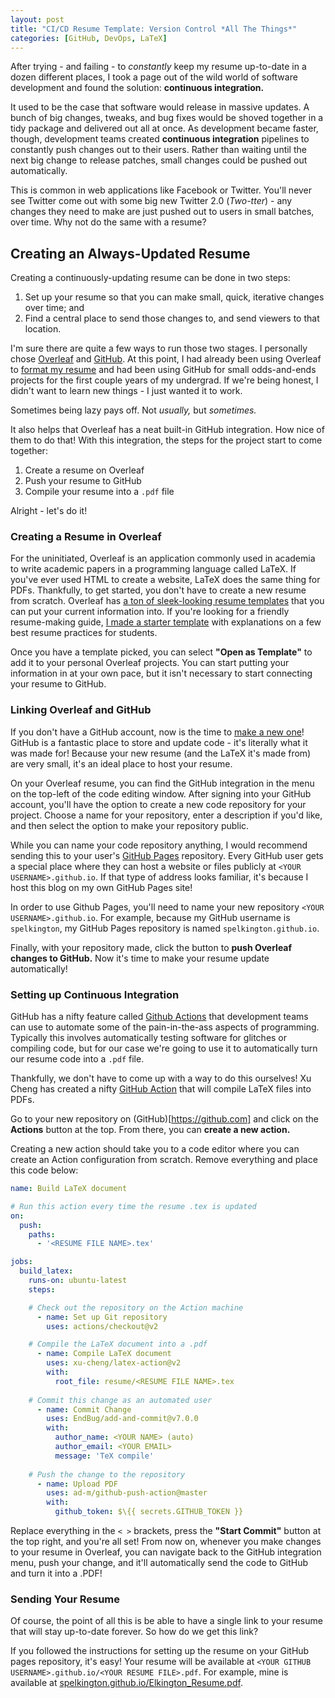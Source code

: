 ```yaml
---
layout: post
title: "CI/CD Resume Template: Version Control *All The Things*"
categories: [GitHub, DevOps, LaTeX]
---
```


After trying - and failing - to *constantly* keep my resume up-to-date in a dozen different places, I took a page out of the wild world of software development and found the solution: **continuous integration.**

It used to be the case that software would release in massive updates. A bunch of big changes, tweaks, and bug fixes would be shoved together in a tidy package and delivered out all at once. As development became faster, though, development teams created **continuous integration** pipelines to constantly push changes out to their users. Rather than waiting until the next big change to release patches, small changes could be pushed out automatically.

This is common in web applications like Facebook or Twitter. You'll never see Twitter come out with some big new Twitter 2.0 (*Two-tter*) - any changes they need to make are just pushed out to users in small batches, over time. Why not do the same with a resume?

## Creating an Always-Updated Resume

Creating a continuously-updating resume can be done in two steps:

1. Set up your resume so that you can make small, quick, iterative changes over time; and
2. Find a central place to send those changes to, and send viewers to that location.

I'm sure there are quite a few ways to run those two stages. I personally chose [Overleaf](https://overleaf.com) and [GitHub](https://github.com). At this point, I had already been using Overleaf to [format my resume](https://spelkington.github.io/Elkington_Resume.pdf) and had been using GitHub for small odds-and-ends projects for the first couple years of my undergrad. If we're being honest, I didn't want to learn new things - I just wanted it to work.

Sometimes being lazy pays off. Not *usually,* but *sometimes.*

It also helps that Overleaf has a neat built-in GitHub integration. How nice of them to do that! With this integration, the steps for the project start to come together:

1. Create a resume on Overleaf
2. Push your resume to GitHub
3. Compile your resume into a `.pdf` file

Alright - let's do it!

### Creating a Resume in Overleaf

For the uninitiated, Overleaf is an application commonly used in academia to write academic papers in a programming language called LaTeX. If you've ever used HTML to create a website, LaTeX does the same thing for PDFs. Thankfully, to get started, you don't have to create a new resume from scratch. Overleaf has [a ton of sleek-looking resume templates](https://www.overleaf.com/gallery/tagged/cv) that you can put your current information into. If you're looking for a friendly resume-making guide, [I made a starter template](https://www.overleaf.com/read/dpkcngtfrygt) with explanations on a few best resume practices for students.

Once you have a template picked, you can select **"Open as Template"** to add it to your personal Overleaf projects. You can start putting your information in at your own pace, but it isn't necessary to start connecting your resume to GitHub.

### Linking Overleaf and GitHub

If you don't have a GitHub account, now is the time to [make a new one](https://github.com/join)! GitHub is a fantastic place to store and update code - it's literally what it was made for! Because your new resume (and the LaTeX it's made from) are very small, it's an ideal place to host your resume.

On your Overleaf resume, you can find the GitHub integration in the menu on the top-left of the code editing window. After signing into your GitHub account, you'll have the option to create a new code repository for your project. Choose a name for your repository, enter a description if you'd like, and then select the option to make your repository public.

While you can name your code repository anything, I would recommend sending this to your user's [GitHub Pages](https://pages.github.com/) repository. Every GitHub user gets a special place where they can host a website or files publicly at `<YOUR USERNAME>.github.io`. If that type of address looks familiar, it's because I host this blog on my own GitHub Pages site!

In order to use Github Pages, you'll need to name your new repository `<YOUR USERNAME>.github.io`. For example, because my GitHub username is `spelkington`, my GitHub Pages repository is named `spelkington.github.io`.

Finally, with your repository made, click the button to **push Overleaf changes to GitHub.** Now it's time to make your resume update automatically!

### Setting up Continuous Integration

GitHub has a nifty feature called [Github Actions](https://github.com/features/actions) that development teams can use to automate some of the pain-in-the-ass aspects of programming. Typically this involves automatically testing software for glitches or compiling code, but for our case we're going to use it to automatically turn our resume code into a `.pdf` file.

Thankfully, we don't have to come up with a way to do this ourselves! Xu Cheng has created a nifty [GitHub Action](https://github.com/marketplace/actions/github-action-for-latex) that will compile LaTeX files into PDFs.

Go to your new repository on (GitHub)[https://github.com] and click on the **Actions** button at the top. From there, you can **create a new action.**

Creating a new action should take you to a code editor where you can create an Action configuration from scratch. Remove everything and place this code below:

```yaml
name: Build LaTeX document

# Run this action every time the resume .tex is updated
on:
  push:
    paths:
      - '<RESUME FILE NAME>.tex'

jobs:
  build_latex:
    runs-on: ubuntu-latest
    steps:

	# Check out the repository on the Action machine
      - name: Set up Git repository
        uses: actions/checkout@v2

	# Compile the LaTeX document into a .pdf
      - name: Compile LaTeX document
        uses: xu-cheng/latex-action@v2
        with:
          root_file: resume/<RESUME FILE NAME>.tex
	
	# Commit this change as an automated user
      - name: Commit Change
        uses: EndBug/add-and-commit@v7.0.0
        with:
          author_name: <YOUR NAME> (auto)
          author_email: <YOUR EMAIL>
          message: 'TeX compile'
	
	# Push the change to the repository
      - name: Upload PDF
        uses: ad-m/github-push-action@master
        with:
          github_token: $\{{ secrets.GITHUB_TOKEN }}
```

Replace everything in the `< >` brackets, press the **"Start Commit"** button at the top right, and you're all set! From now on, whenever you make changes to your resume in Overleaf, you can navigate back to the GitHub integration menu, push your change, and it'll automatically send the code to GitHub and turn it into a .PDF!

### Sending Your Resume

Of course, the point of all this is be able to have a single link to your resume that will stay up-to-date forever. So how do we get this link?

If you followed the instructions for setting up the resume on your GitHub pages repository, it's easy! Your resume will be available at `<YOUR GITHUB USERNAME>.github.io/<YOUR RESUME FILE>.pdf`. For example, mine is available at [spelkington.github.io/Elkington_Resume.pdf](https://spelkington.github.io/Elkington_Resume.pdf).
